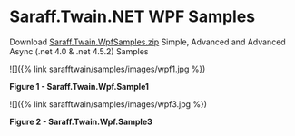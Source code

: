 # Saraff.Twain.NET WPF Samples
Download [Saraff.Twain.WpfSamples.zip](https://goo.gl/sP3vL1) Simple, Advanced and Advanced Async (.net 4.0 & .net 4.5.2) Samples

![]({% link sarafftwain/samples/images/wpf1.jpg %})

**Figure 1 - Saraff.Twain.Wpf.Sample1**

![]({% link sarafftwain/samples/images/wpf3.jpg %})

**Figure 2 - Saraff.Twain.Wpf.Sample3**
